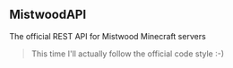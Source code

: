 ## MistwoodAPI
The official REST API for Mistwood Minecraft servers

> This time I'll actually follow the official code style :-)
